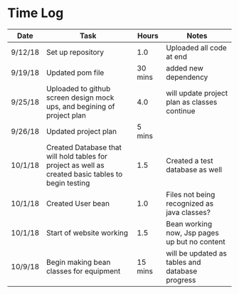 # Time Log

| Date | Task | Hours | Notes|
|------|------|-------|------|
| 9/12/18| Set up  repository | 1.0 | Uploaded all code at end  |
| 9/19/18| Updated pom file | 30 mins | added new dependency  |
| 9/25/18| Uploaded to github screen design mock ups, and begining of project plan | 4.0 | will update project plan as classes continue  |
| 9/26/18| Updated project plan | 5 mins |   |
| 10/1/18| Created Database that will hold tables for project as well as created basic tables to begin testing | 1.5 | Created a test database as well  |
| 10/1/18| Created User bean | 1.0 | Files not being recognized as java classes?  |
| 10/1/18| Start of website working | 1.5 | Bean working now, Jsp pages up but no content  |
| 10/9/18| Begin making bean classes for equipment | 15 mins | will be updated as tables and database progress  |

